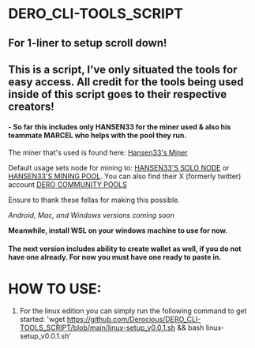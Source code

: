 # DERO_CLI-TOOLS_SCRIPT

## For 1-liner to setup scroll down! 

## This is a script, I've only situated the tools for easy access. All credit for the tools being used inside of this script goes to their respective creators! 

#### - So far this includes only HANSEN33 for the miner used & also his teammate MARCEL who helps with the pool they run. 
The miner that's used is found here: [Hansen33's Miner](https://github.com/Hansen333/Hansen33-s-DERO-Miner)

Default usage sets node for mining to: [HANSEN33'S SOLO NODE](https://dero-node.mysrv.cloud) or [HANSEN33'S MINING POOL](https://community-pools.mysrv.cloud). You can also find their X (formerly twitter) account [DERO COMMUNITY POOLS](https://twitter.com/DeroCmtyPools)

Ensure to thank these fellas for making this possible.

*Android, Mac, and Windows versions coming soon*

**Meanwhile, install WSL on your windows machine to use for now.**

#### The next version includes ability to create wallet as well, if you do not have one already. For now you must have one ready to paste in.

# HOW TO USE:

1.  For the linux edition you can simply run the following command to get started: 'wget https://github.com/Derocious/DERO_CLI-TOOLS_SCRIPT/blob/main/linux-setup_v0.0.1.sh && bash linux-setup_v0.0.1.sh'


